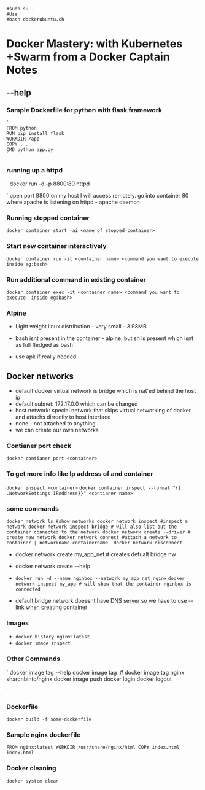     #sudo su -
    #Use 
    #bash dockerubuntu.sh
    
    
  
# Docker Mastery: with Kubernetes +Swarm from a Docker Captain Notes
## --help
### Sample Dockerfile for python with flask framework
    
    ` 
    FROM python
    RUN pip install flask
    WORKDIR /app
    COPY . .
    CMD python app.py
    `
### running up a httpd

`
docker run -d -p 8800:80 httpd

`
open port 8800 on my host I will access remotely. go into container 80 where apache is listening on
httpd - apache daemon

### Running stopped container
`
docker container start -ai <name of stopped container>
`
### Start new container interactively
`
docker container run -it <container name> <command you want to execute  inside eg:bash>
`
### Run additional command in existing container
`
docker container exec -it <container name> <command you want to execute  inside eg:bash>
`  
### Alpine

* Light weight linux distribution - very small - 3.98MB

* bash isnt present in the container - alpine, but sh is present which isnt as full fledged as bash

* use apk if really needed

## Docker networks
* default docker virtual network is bridge which is nat'ed behind the host ip
* default subnet: 172.17.0.0 which can be changed
* host network: special network that skips virtual networking of docker and attachs dirrectly to host interface
* none - not attached to anything
* we can create our own networks
### Contianer port check

`docker contianer port <container>`

### To get more info like Ip address of and container
`docker inspect <container>`
`docker container inspect --format "{{ .NetworkSettings.IPAddress}}" <contianer name> `

### some commands
`
docker network ls #show networks
docker network inspect #inspect a network
    docker network inspect bridge # will also list out the container connected to the network
docker network create --driver # create new network
docker network connect #attach a network to container | networkname containername 
docker network disconnect
`

* docker network create my_app_net # creates defualt bridge nw
* docker network create --help
* `docker run -d --name nginbox --network my_app_net nginx`
        `docker network inspect my_app # will show that the container nginbox is connected` 
        
* default bridge network doeesnt have DNS server so we have to use --link when creating container

### Images
* `docker history nginx:latest`
* `docker image inspect`
### Other Commands
`
docker image tag --help
docker image tag <image going to be tagged> <your tag goes here> # docker image tag nginx sharonbinto/nginx
docker image push
docker login
docker logout

`

### Dockerfile

`
docker build -f some-dockerfile
`

### Sample nginx dockerfile

`
FROM nginx:latest
WORKDIR /usr/share/nginx/html
COPY index.html index.html
`
### Docker cleaning

`docker system clean`
